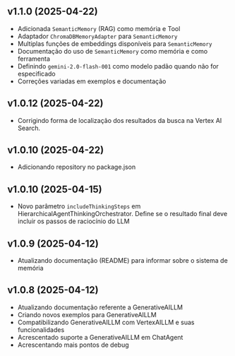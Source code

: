 ## v1.1.0 (2025-04-22)

*   Adicionada `SemanticMemory` (RAG) como memória e Tool
*   Adaptador `ChromaDBMemoryAdapter` para `SemanticMemory`
*   Multiplas funções de embeddings disponíveis para `SemanticMemory`
*   Documentação do uso de `SemanticMemory` como memória e como ferramenta
*   Definindo `gemini-2.0-flash-001` como modelo padão quando não for especificado
*   Correções variadas em exemplos e documentação

## v1.0.12 (2025-04-22)

*   Corrigindo forma de localização dos resultados da busca na Vertex AI Search.

## v1.0.10 (2025-04-22)

*   Adicionando repository no package.json

## v1.0.10 (2025-04-15)

*   Novo parâmetro `includeThinkingSteps` em HierarchicalAgentThinkingOrchestrator. Define se o resultado final deve incluir os passos de raciocínio do LLM

## v1.0.9 (2025-04-12)

*   Atualizando documentação (README) para informar sobre o sistema de memória

## v1.0.8 (2025-04-12)

*   Atualizando documentação referente a GenerativeAILLM
*   Criando novos exemplos para GenerativeAILLM
*   Compatibilizando GenerativeAILLM com VertexAILLM e suas funcionalidades
*   Acrescentado suporte a GenerativeAILLM em ChatAgent
*   Acrescentando mais pontos de debug
